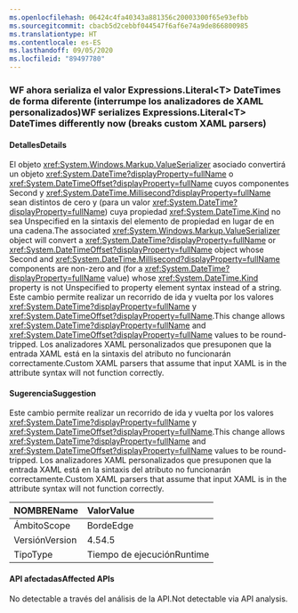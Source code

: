 ```yaml
---
ms.openlocfilehash: 06424c4fa40343a881356c20003300f65e93efbb
ms.sourcegitcommit: cbacb5d2cebbf044547f6af6e74a9de866800985
ms.translationtype: HT
ms.contentlocale: es-ES
ms.lasthandoff: 09/05/2020
ms.locfileid: "89497780"
---
```

### <a name="wf-serializes-expressionsliterallttgt-datetimes-differently-now-breaks-custom-xaml-parsers"></a><span data-ttu-id="7b2d4-101">WF ahora serializa el valor Expressions.Literal&lt;T&gt; DateTimes de forma diferente (interrumpe los analizadores de XAML personalizados)</span><span class="sxs-lookup"><span data-stu-id="7b2d4-101">WF serializes Expressions.Literal&lt;T&gt; DateTimes differently now (breaks custom XAML parsers)</span></span>

#### <a name="details"></a><span data-ttu-id="7b2d4-102">Detalles</span><span class="sxs-lookup"><span data-stu-id="7b2d4-102">Details</span></span>

<span data-ttu-id="7b2d4-103">El objeto <xref:System.Windows.Markup.ValueSerializer> asociado convertirá un objeto <xref:System.DateTime?displayProperty=fullName> o <xref:System.DateTimeOffset?displayProperty=fullName> cuyos componentes Second y <xref:System.DateTime.Millisecond?displayProperty=fullName> sean distintos de cero y (para un valor <xref:System.DateTime?displayProperty=fullName>) cuya propiedad <xref:System.DateTime.Kind> no sea Unspecified en la sintaxis del elemento de propiedad en lugar de en una cadena.</span><span class="sxs-lookup"><span data-stu-id="7b2d4-103">The associated <xref:System.Windows.Markup.ValueSerializer> object will convert a <xref:System.DateTime?displayProperty=fullName> or <xref:System.DateTimeOffset?displayProperty=fullName> object whose Second and <xref:System.DateTime.Millisecond?displayProperty=fullName> components are non-zero and (for a <xref:System.DateTime?displayProperty=fullName> value) whose <xref:System.DateTime.Kind> property is not Unspecified to property element syntax instead of a string.</span></span> <span data-ttu-id="7b2d4-104">Este cambio permite realizar un recorrido de ida y vuelta por los valores <xref:System.DateTime?displayProperty=fullName> y <xref:System.DateTimeOffset?displayProperty=fullName>.</span><span class="sxs-lookup"><span data-stu-id="7b2d4-104">This change allows <xref:System.DateTime?displayProperty=fullName> and <xref:System.DateTimeOffset?displayProperty=fullName> values to be round-tripped.</span></span> <span data-ttu-id="7b2d4-105">Los analizadores XAML personalizados que presuponen que la entrada XAML está en la sintaxis del atributo no funcionarán correctamente.</span><span class="sxs-lookup"><span data-stu-id="7b2d4-105">Custom XAML parsers that assume that input XAML is in the attribute syntax will not function correctly.</span></span>

#### <a name="suggestion"></a><span data-ttu-id="7b2d4-106">Sugerencia</span><span class="sxs-lookup"><span data-stu-id="7b2d4-106">Suggestion</span></span>

<span data-ttu-id="7b2d4-107">Este cambio permite realizar un recorrido de ida y vuelta por los valores <xref:System.DateTime?displayProperty=fullName> y <xref:System.DateTimeOffset?displayProperty=fullName>.</span><span class="sxs-lookup"><span data-stu-id="7b2d4-107">This change allows <xref:System.DateTime?displayProperty=fullName> and <xref:System.DateTimeOffset?displayProperty=fullName> values to be round-tripped.</span></span> <span data-ttu-id="7b2d4-108">Los analizadores XAML personalizados que presuponen que la entrada XAML está en la sintaxis del atributo no funcionarán correctamente.</span><span class="sxs-lookup"><span data-stu-id="7b2d4-108">Custom XAML parsers that assume that input XAML is in the attribute syntax will not function correctly.</span></span>

| <span data-ttu-id="7b2d4-109">NOMBRE</span><span class="sxs-lookup"><span data-stu-id="7b2d4-109">Name</span></span>    | <span data-ttu-id="7b2d4-110">Valor</span><span class="sxs-lookup"><span data-stu-id="7b2d4-110">Value</span></span>       |
|:--------|:------------|
| <span data-ttu-id="7b2d4-111">Ámbito</span><span class="sxs-lookup"><span data-stu-id="7b2d4-111">Scope</span></span>   |<span data-ttu-id="7b2d4-112">Borde</span><span class="sxs-lookup"><span data-stu-id="7b2d4-112">Edge</span></span>|
|<span data-ttu-id="7b2d4-113">Versión</span><span class="sxs-lookup"><span data-stu-id="7b2d4-113">Version</span></span>|<span data-ttu-id="7b2d4-114">4.5</span><span class="sxs-lookup"><span data-stu-id="7b2d4-114">4.5</span></span>|
|<span data-ttu-id="7b2d4-115">Tipo</span><span class="sxs-lookup"><span data-stu-id="7b2d4-115">Type</span></span>|<span data-ttu-id="7b2d4-116">Tiempo de ejecución</span><span class="sxs-lookup"><span data-stu-id="7b2d4-116">Runtime</span></span>|

#### <a name="affected-apis"></a><span data-ttu-id="7b2d4-117">API afectadas</span><span class="sxs-lookup"><span data-stu-id="7b2d4-117">Affected APIs</span></span>

<span data-ttu-id="7b2d4-118">No detectable a través del análisis de la API.</span><span class="sxs-lookup"><span data-stu-id="7b2d4-118">Not detectable via API analysis.</span></span>

<!--

#### Affected APIs

Not detectable via API analysis.

-->
